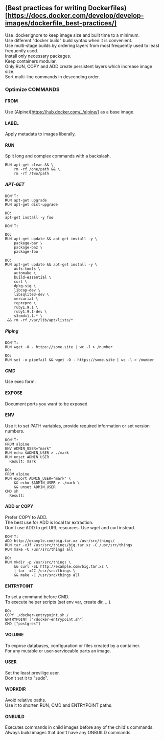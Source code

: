 ## (Best practices for writing Dockerfiles)[https://docs.docker.com/develop/develop-images/dockerfile_best-practices/]

Use .dockerignore to keep image size and built time to a minimum.  
Use different "docker build" build syntax when it is convenient.  
Use multi-stage builds by ordering layers from most frequently used to least frequently used.  
Install only necessary packages.  
Keep containers modular.  
Only RUN, COPY and ADD create persistent layers which increase image size.  
Sort multi-line commands in descending order.  

### Optimize COMMANDS

#### FROM

Use (Alpine)[https://hub.docker.com/_/alpine/] as a base image.  

#### LABEL

Apply metadata to images liberally.  

#### RUN

Split long and complex commands with a backslash.  

```
RUN apt-get clean && \
    rm -rf /one/path && \
    rm -rf /two/path
```

##### APT-GET

```
DON'T:
RUN apt-get upgrade
RUN apt-get dist-upgrade

DO:
apt-get install -y foo
```

```
DON'T:

DO:
RUN apt-get update && apt-get install -y \
    package-bar \
    package-baz \
    package-foo
```

```
DO:
RUN apt-get update && apt-get install -y \
    aufs-tools \
    automake \
    build-essential \
    curl \
    dpkg-sig \
    libcap-dev \
    libsqlite3-dev \
    mercurial \
    reprepro \
    ruby1.9.1 \
    ruby1.9.1-dev \
    s3cmd=1.1.* \
 && rm -rf /var/lib/apt/lists/*
```

##### Piping

```
DON'T:
RUN wget -O - https://some.site | wc -l > /number

DO:
RUN set -o pipefail && wget -O - https://some.site | wc -l > /number
```

#### CMD

Use exec form.  

#### EXPOSE

Document ports you want to be exposed.  

#### ENV

Use it to set PATH variables, provide required information or set version numbers.  

```
DON'T:
FROM alpine
ENV ADMIN_USER="mark"
RUN echo $ADMIN_USER > ./mark
RUN unset ADMIN_USER
  Result: mark

DO:
FROM alpine
RUN export ADMIN_USER="mark" \
    && echo $ADMIN_USER > ./mark \
    && unset ADMIN_USER
CMD sh
  Result:
```

#### ADD or COPY

Prefer COPY to ADD.  
The best use for ADD is local tar extraction.  
Don't use ADD to get URL resources. Use wget and curl instead.  

```
DON'T:
ADD http://example.com/big.tar.xz /usr/src/things/
RUN tar -xJf /usr/src/things/big.tar.xz -C /usr/src/things
RUN make -C /usr/src/things all

DO:
RUN mkdir -p /usr/src/things \
    && curl -SL http://example.com/big.tar.xz \
    | tar -xJC /usr/src/things \
    && make -C /usr/src/things all
```

#### ENTRYPOINT

To set a command before CMD.  
To execute helper scripts (set env var, create dir, ...).  

```
DO:
COPY ./docker-entrypoint.sh /
ENTRYPOINT ["/docker-entrypoint.sh"]
CMD ["postgres"]
```

#### VOLUME

To expose databases, configuration or files created by a container.  
For any mutable or user-serviceable parts an image.  

#### USER

Set the least previlige user.  
Don't set it to "sudo".  

#### WORKDIR

Avoid relative paths.  
Use it to shorten RUN, CMD and ENTRYPOINT paths.  

#### ONBUILD

Executes commands in child images before any of the child's commands.  
Always build images that don't have any ONBUILD commands.  
